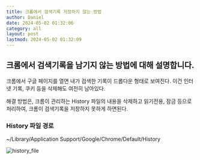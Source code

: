 ```yaml
---
title: 크롬에서 검색기록 저장하지 않는 방법
author: Daniel
date: 2024-05-02 01:32:06
category: all
layout: post
lastmod: 2024-05-02 01:32:09
---
```



## 크롬에서 검색기록을 남기지 않는 방법에 대해 설명합니다.

크롬에서 구글 페이지를 열면 내가 검색한 기록이 드롭다운 형태로 보여진다.
이건 인터넷 기록, 쿠키 등을 삭제해도 여전히 남아있다.

해결 방법은, 크롬이 관리하는 History 파일의 내용을 삭제하고 읽기전용, 잠금 등으로 처리하여,
크롬이 검색기록을 저장하지 못하게 하면된다.

### History 파일 경로
  ~/Library/Application Support/Google/Chrome/Default/History

![history_file](../assets/history_file.png)

